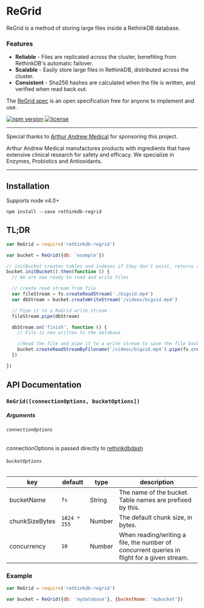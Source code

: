 # ReGrid

ReGrid is a method of storing large files inside a RethinkDB database.

### Features

- **Reliable** - Files are replicated across the cluster, benefiting from RethinkDB's automatic failover.
- **Scalable** - Easily store large files in RethinkDB, distributed across the cluster.
- **Consistent** - Sha256 hashes are calculated when the file is written, and verified when read back out.

The [ReGrid spec](https://github.com/internalfx/regrid-spec) is an open specification free for anyone to implement and use.

[![npm version](https://img.shields.io/npm/v/rethinkdb-regrid.svg)](https://www.npmjs.com/package/rethinkdb-regrid) [![license](https://img.shields.io/npm/l/rethinkdb-regrid.svg)](https://github.com/internalfx/regrid/blob/master/LICENSE)

---

Special thanks to [Arthur Andrew Medical](http://www.arthurandrew.com/) for sponsoring this project.

Arthur Andrew Medical manufactures products with ingredients that have extensive clinical research for safety and efficacy. We specialize in Enzymes, Probiotics and Antioxidants.

---

## Installation

Supports node v4.0+

```
npm install --save rethinkdb-regrid
```

## TL;DR

```javascript
var ReGrid = require('rethinkdb-regrid')

var bucket = ReGrid({db: 'example'})

// initBucket creates tables and indexes if they don't exist, returns a promise.
bucket.initBucket().then(function () {
  // We are now ready to read and write files

  // create read stream from file
  var fileStream = fs.createReadStream('./bigvid.mp4')
  var dbStream = bucket.createWriteStream('/videos/bigvid.mp4')

  // Pipe it to a ReGrid write stream
  fileStream.pipe(dbStream)

  dbStream.on('finish', function () {
    // File is now written to the database

    //Read the file and pipe it to a write stream to save the file back out to the file system.
    bucket.createReadStreamByFilename('/videos/bigvid.mp4').pipe(fs.createWriteStream('./copy-of-bigvid.mp4'))
  })

})
```

## API Documentation

### `ReGrid([connectionOptions, bucketOptions])`

##### Arguments

###### `connectionOptions`

connectionOptions is passed directly to [rethinkdbdash](https://github.com/neumino/rethinkdbdash)

###### `bucketOptions`

| key | default | type | description |
|---|---|---|---|
| bucketName | `fs` | String | The name of the bucket. Table names are prefixed by this. |
| chunkSizeBytes | `1024 * 255` | Number | The default chunk size, in bytes. |
| concurrency | `10` | Number | When reading/writing a file, the number of concurrent queries in flight for a given stream. |

### Example

```javascript
var ReGrid = require('rethinkdb-regrid')

var bucket = ReGrid({db: 'mydatabase'}, {bucketName: 'mybucket'})
```
